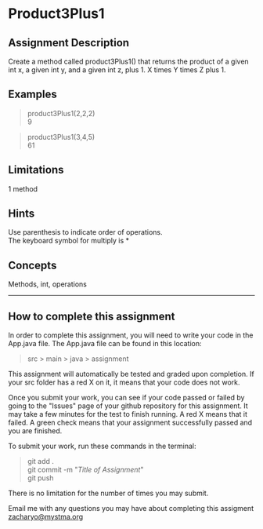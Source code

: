# **Product3Plus1**  

## **Assignment Description**  
Create a method called product3Plus1() that returns the product of a given int x, a given int y, and a given int z, plus 1. X times Y times Z plus 1.

## **Examples**  
>product3Plus1(2,2,2)   
9

>product3Plus1(3,4,5)  
61

## **Limitations**  
1 method

## **Hints**  
Use parenthesis to indicate order of operations.  
The keyboard symbol for multiply is *


## **Concepts**  
Methods, int, operations

---

## **How to complete this assignment**
In order to complete this assignment, you will need to write your code in the App.java file. The App.java file can be found in this location:  
>src > main > java > assignment  

This assignment will automatically be tested and graded upon completion. If your src folder has a red X on it, it means that your code does not work.  

Once you submit your work, you can see if your code passed or failed by going to the "Issues" page of your github repository for this assignment. It may take a few minutes for the test to finish running. A red X means that it failed. A green check means that your assignment successfully passed and you are finished.

To submit your work, run these commands in the terminal: 
>git add .  
git commit -m "*Title of Assignment*"  
git push  

There is no limitation for the number of times you may submit.

Email me with any questions you may have about completing this assigment  
zacharyo@mystma.org

